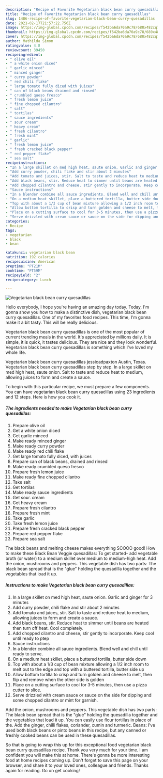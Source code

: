 ```yaml
---
description: "Recipe of Favorite Vegetarian black bean curry quesadillas"
title: "Recipe of Favorite Vegetarian black bean curry quesadillas"
slug: 1486-recipe-of-favorite-vegetarian-black-bean-curry-quesadillas
date: 2021-02-17T21:57:22.756Z
image: https://img-global.cpcdn.com/recipes/f542ba6da70a9c78/680x482cq70/vegetarian-black-bean-curry-quesadillas-recipe-main-photo.jpg
thumbnail: https://img-global.cpcdn.com/recipes/f542ba6da70a9c78/680x482cq70/vegetarian-black-bean-curry-quesadillas-recipe-main-photo.jpg
cover: https://img-global.cpcdn.com/recipes/f542ba6da70a9c78/680x482cq70/vegetarian-black-bean-curry-quesadillas-recipe-main-photo.jpg
author: Mathilda Simon
ratingvalue: 4.8
reviewcount: 39450
recipeingredient:
- " olive oil"
- " a white onion diced"
- " garlic minced"
- " minced ginger"
- " curry powder"
- " red chili flake"
- " large tomato fully diced with juices"
- " can of black beans drained and rinsed"
- " crumbled queso fresco"
- " fresh lemon juice"
- " fine chopped cilantro"
- " salt"
- " tortilas"
- " sauce ingredients"
- " sour cream"
- " heavy cream"
- " fresh cilantro"
- " fresh mint"
- " garlic"
- " fresh lemon juice"
- " fresh cracked black pepper"
- " red pepper flake"
- " sea salt"
recipeinstructions:
- "In a large skillet on med high heat, saute onion. Garlic and ginger for 3 minutes"
- "Add curry powder, chili flake and stir about 2 minutes"
- "Add tomato and juices, stir. Salt to taste and reduce heat to medium, allowing juices to form and create a sauce."
- "Add black beans, stir. Reduce heat to simmer until beans are heated then turn off heat. Cool completely."
- "Add chopped cilantro and cheese, stir gently to incorporate. Keep cool until ready to ptep"
- "Sauce instructions"
- "In a blender combine all sauce ingredients. Blend well and chill until ready to serve."
- "On a medium heat skillet, place a buttered tortilla, butter side down"
- "Top with about a 1/3 cup of bean mixture allowing a 1/2 inch room to melt out to the edge and top with a buttered tortilla, butter side up"
- "Allow bottom tortilla to crisp and turn golden and cheese to melt, then flip and remove when the other side is golden"
- "Place on a cutting surface to cool for 3-5 minutes, then use a pizza cutter to slice."
- "Serve drizzled with cream sauce or sauce on the side for dipping and some chopped cilantro or mint for garnish."
categories:
- Recipe
tags:
- vegetarian
- black
- bean

katakunci: vegetarian black bean 
nutrition: 192 calories
recipecuisine: American
preptime: "PT21M"
cooktime: "PT59M"
recipeyield: "2"
recipecategory: Lunch

---
```



![Vegetarian black bean curry quesadillas](https://img-global.cpcdn.com/recipes/f542ba6da70a9c78/680x482cq70/vegetarian-black-bean-curry-quesadillas-recipe-main-photo.jpg)

Hello everybody, I hope you're having an amazing day today. Today, I'm gonna show you how to make a distinctive dish, vegetarian black bean curry quesadillas. One of my favorites food recipes. This time, I'm gonna make it a bit tasty. This will be really delicious.

Vegetarian black bean curry quesadillas is one of the most popular of current trending meals in the world. It's appreciated by millions daily. It is simple, it is quick, it tastes delicious. They are nice and they look wonderful. Vegetarian black bean curry quesadillas is something which I've loved my whole life.

Vegetarian black bean curry quesadillas jessicadpaxton Austin, Texas. Vegetarian black bean curry quesadillas step by step. In a large skillet on med high heat, saute onion. Salt to taste and reduce heat to medium, allowing juices to form and create a sauce.


To begin with this particular recipe, we must prepare a few components. You can have vegetarian black bean curry quesadillas using 23 ingredients and 12 steps. Here is how you cook it.

<!--inarticleads1-->

##### The ingredients needed to make Vegetarian black bean curry quesadillas:

1. Prepare  olive oil
1. Get  a white onion diced
1. Get  garlic minced
1. Make ready  minced ginger
1. Make ready  curry powder
1. Make ready  red chili flake
1. Get  large tomato fully diced, with juices
1. Prepare  can of black beans, drained and rinsed
1. Make ready  crumbled queso fresco
1. Prepare  fresh lemon juice
1. Make ready  fine chopped cilantro
1. Take  salt
1. Get  tortilas
1. Make ready  sauce ingredients
1. Get  sour. cream
1. Get  heavy cream
1. Prepare  fresh cilantro
1. Prepare  fresh mint
1. Take  garlic
1. Take  fresh lemon juice
1. Prepare  fresh cracked black pepper
1. Prepare  red pepper flake
1. Prepare  sea salt


The black beans and melting cheese makes everything SOOOO good! How to make these Black Bean Veggie quesadillas: To get started- add vegetable broth (or water) to a medium skillet over medium to medium-high heat. Add the onion, mushrooms and peppers. This vegetable dish has two parts: The black bean spread that is the &#34;glue&#34; holding the quesadilla together and the vegetables that load it up. 

<!--inarticleads2-->

##### Instructions to make Vegetarian black bean curry quesadillas:

1. In a large skillet on med high heat, saute onion. Garlic and ginger for 3 minutes
1. Add curry powder, chili flake and stir about 2 minutes
1. Add tomato and juices, stir. Salt to taste and reduce heat to medium, allowing juices to form and create a sauce.
1. Add black beans, stir. Reduce heat to simmer until beans are heated then turn off heat. Cool completely.
1. Add chopped cilantro and cheese, stir gently to incorporate. Keep cool until ready to ptep
1. Sauce instructions
1. In a blender combine all sauce ingredients. Blend well and chill until ready to serve.
1. On a medium heat skillet, place a buttered tortilla, butter side down
1. Top with about a 1/3 cup of bean mixture allowing a 1/2 inch room to melt out to the edge and top with a buttered tortilla, butter side up
1. Allow bottom tortilla to crisp and turn golden and cheese to melt, then flip and remove when the other side is golden
1. Place on a cutting surface to cool for 3-5 minutes, then use a pizza cutter to slice.
1. Serve drizzled with cream sauce or sauce on the side for dipping and some chopped cilantro or mint for garnish.


Add the onion, mushrooms and peppers. This vegetable dish has two parts: The black bean spread that is the &#34;glue&#34; holding the quesadilla together and the vegetables that load it up. You can easily use flour tortillas in place of the. Add the ginger, chilli flakes, coriander, cumin and turmeric. Beans: I&#39;ve used both black beans or pinto beans in this recipe, but any canned or freshly cooked beans can be used in these quesadillas. 

So that is going to wrap this up for this exceptional food vegetarian black bean curry quesadillas recipe. Thank you very much for your time. I am confident you will make this at home. There's gonna be more interesting food at home recipes coming up. Don't forget to save this page on your browser, and share it to your loved ones, colleague and friends. Thanks again for reading. Go on get cooking!
